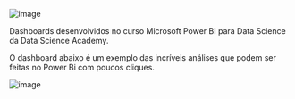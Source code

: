  ![image](https://user-images.githubusercontent.com/78691172/174145185-179ea8c8-496a-407a-a636-e1e48c0d0ded.png)

Dashboards desenvolvidos no curso Microsoft Power BI para Data Science da Data Science Academy.

O dashboard abaixo é um exemplo das incríveis análises que podem ser feitas no Power Bi com poucos cliques.


![image](https://user-images.githubusercontent.com/78691172/174144912-8bbaa288-e11a-432d-b5bd-76e243d684cc.png)
